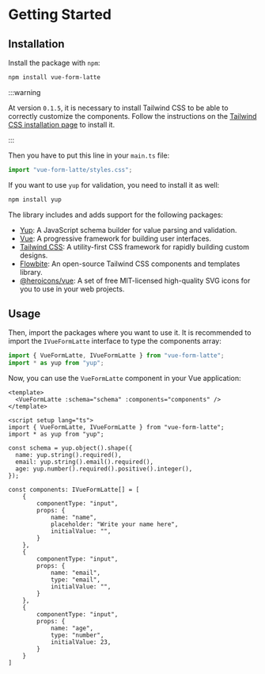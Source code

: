 # Getting Started

## Installation

Install the package with `npm`:

```bash
npm install vue-form-latte
```

:::warning

At version `0.1.5`, it is necessary to install Tailwind CSS to be able to correctly customize the components. Follow the instructions on the [Tailwind CSS installation page](https://tailwindcss.com/docs/installation/framework-guides) to install it.

:::

Then you have to put this line in your `main.ts` file:

```typescript
import "vue-form-latte/styles.css";
```

If you want to use `yup` for validation, you need to install it as well:

```bash
npm install yup
```

The library includes and adds support for the following packages:

- [Yup](https://www.npmjs.com/package/yup): A JavaScript schema builder for value parsing and validation.
- [Vue](https://vuejs.org/): A progressive framework for building user interfaces.
- [Tailwind CSS](https://tailwindcss.com/): A utility-first CSS framework for rapidly building custom designs.
- [Flowbite](https://flowbite.com/): An open-source Tailwind CSS components and templates library.
- [@heroicons/vue](https://www.npmjs.com/package/@heroicons/vue/): A set of free MIT-licensed high-quality SVG icons for you to use in your web projects.

## Usage

Then, import the packages where you want to use it. It is recommended to import the `IVueFormLatte` interface to type the components array:

```javascript
import { VueFormLatte, IVueFormLatte } from "vue-form-latte";
import * as yup from "yup";
```

Now, you can use the `VueFormLatte` component in your Vue application:

```vue
<template>
  <VueFormLatte :schema="schema" :components="components" />
</template>

<script setup lang="ts">
import { VueFormLatte, IVueFormLatte } from "vue-form-latte";
import * as yup from "yup";

const schema = yup.object().shape({
  name: yup.string().required(),
  email: yup.string().email().required(),
  age: yup.number().required().positive().integer(),
});

const components: IVueFormLatte[] = [
    {
        componentType: "input",
        props: {
            name: "name",
            placeholder: "Write your name here",
            initialValue: "",
        }
    },
    {
        componentType: "input",
        props: {
            name: "email",
            type: "email",
            initialValue: "",
        }
    },
    {
        componentType: "input",
        props: {
            name: "age",
            type: "number",
            initialValue: 23,
        }
    }
]
```
